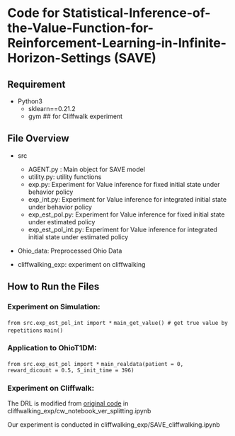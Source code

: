 # Code for Statistical-Inference-of-the-Value-Function-for-Reinforcement-Learning-in-Infinite-Horizon-Settings (SAVE)



## Requirement

+ Python3
    + sklearn==0.21.2 
    + gym ## for Cliffwalk experiment

## File Overview


+ src
    + AGENT.py : Main object for SAVE model
    + utility.py: utility functions
    + exp.py: Experiment for Value inference for fixed initial state under behavior policy
    + exp_int.py: Experiment for Value inference for integrated initial state under behavior policy
    + exp_est_pol.py: Experiment for Value inference for fixed initial state under estimated policy
    + exp_est_pol_int.py: Experiment for Value inference for integrated initial state under estimated policy
    
+ Ohio_data: Preprocessed Ohio Data

+ cliffwalking_exp: experiment on cliffwalking

## How to Run the Files




### Experiment on Simulation:


`from src.exp_est_pol_int import *`
`main_get_value() # get true value by repetitions` 
`main()`


### Application to OhioT1DM:


`from src.exp_est_pol import *`
`main_realdata(patient = 0, reward_dicount = 0.5, S_init_time = 396)`


### Experiment on Cliffwalk:

The DRL is modified from [original code](https://github.com/CausalML/DoubleReinforcementLearningMDP.git) in cliffwalking_exp/cw_notebook_ver_splitting.ipynb

Our experiment is conducted in cliffwalking_exp/SAVE_cliffwalking.ipynb







    